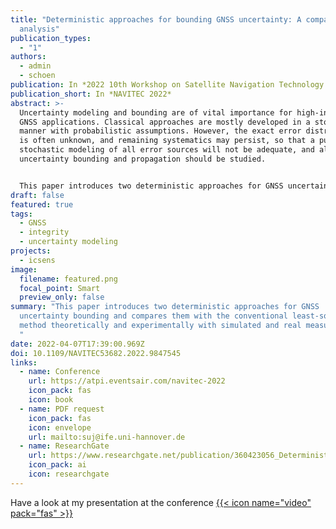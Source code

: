 ```yaml
---
title: "Deterministic approaches for bounding GNSS uncertainty: A comparative
  analysis"
publication_types:
  - "1"
authors:
  - admin
  - schoen
publication: In *2022 10th Workshop on Satellite Navigation Technology (NAVITEC)*
publication_short: In *NAVITEC 2022*
abstract: >-
  Uncertainty modeling and bounding are of vital importance for high-integrity
  GNSS applications. Classical approaches are mostly developed in a stochastic
  manner with probabilistic assumptions. However, the exact error distribution
  is often unknown, and remaining systematics may persist, so that a purely
  stochastic modeling of all error sources will not be adequate, and alternative
  uncertainty bounding and propagation should be studied. 


  This paper introduces two deterministic approaches for GNSS uncertainty bounding and compares them with the conventional least-squares method theoretically and experimentally with simulated and real measurements. Both methods use deterministic intervals to denote observation uncertainty, subsequently following a linear uncertainty propagation instead of quadratic one. The interval extension of least-squares transfers the uncertainty into the position domain in the form of zonotope and further bound the stochasticity by the extended point confidence domain. As a comparison, the other method takes advantage of geometrical constraints and convex optimization, leading to a polytopic solution set and zonotopic confidence region. We show their theoretical similarities and highlight different interpretations in practice. Nevertheless, both are sufficient to account for both random and systematic components of uncertainty.
draft: false
featured: true
tags:
  - GNSS
  - integrity
  - uncertainty modeling
projects:
  - icsens
image:
  filename: featured.png
  focal_point: Smart
  preview_only: false
summary: "This paper introduces two deterministic approaches for GNSS
  uncertainty bounding and compares them with the conventional least-squares
  method theoretically and experimentally with simulated and real measurements.
  "
date: 2022-04-07T17:39:00.969Z
doi: 10.1109/NAVITEC53682.2022.9847545
links:
  - name: Conference
    url: https://atpi.eventsair.com/navitec-2022
    icon_pack: fas
    icon: book
  - name: PDF request
    icon_pack: fas
    icon: envelope
    url: mailto:suj@ife.uni-hannover.de
  - name: ResearchGate
    url: https://www.researchgate.net/publication/360423056_Deterministic_Approaches_for_Bounding_GNSS_Uncertainty_A_Comparative_Analysis
    icon_pack: ai
    icon: researchgate
---
```

Have a look at my presentation at the conference [](/talk/deterministic-approaches-for-bounding-gnss-uncertainty-a-comparative-analysis/)[{{< icon name="video" pack="fas" >}}](/talk/deterministic-approaches-for-bounding-gnss-uncertainty-a-comparative-analysis/)
